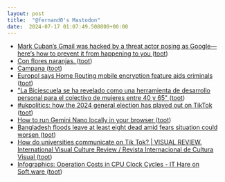 ```yaml
---
layout: post
title:  "@fernand0's Mastodon"
date:  2024-07-17 01:07:49.508000+00:00
---
```

*  [Mark Cuban’s Gmail was hacked by a threat actor posing as Google—here’s how to prevent it from happening to you  ](https://www.itbrew.com/stories/2024/06/26/mark-cuban-s-gmail-was-hacked-by-a-threat-actor-posing-as-google-here-s-how-to-prevent-it-from-happening-to-you) ([toot](https://mastodon.social/@fernand0/112799152177592649))
*  [Con flores naranjas. ](https://avecesunafoto.wordpress.com/2024/07/16/con-flores-naranjas) ([toot](https://mastodon.social/@fernand0/112797434201269273))
*  [Campana ](https://www.flickr.com/photos/fernand0/53839737757) ([toot](https://mastodon.social/@fernand0/112797317049657771))
*  [Europol says Home Routing mobile encryption feature aids criminals ](https://www.bleepingcomputer.com/news/security/europol-says-home-routing-mobile-encryption-feature-aids-criminals) ([toot](https://mastodon.social/@fernand0/112797304060121703))
*  ["La Biciescuela se ha revelado como una herramienta de desarrollo personal para el colectivo de mujeres entre 40 y 65" ](https://arainfo.org/%C2%B7la-biciescuela-se-ha-revelado-como-una-herramienta-de-desarrollo-personal-para-el-colectivo-de-mujeres-entre-40-y-65) ([toot](https://mastodon.social/@fernand0/112797193830013038))
*  [#ukpolitics: how the 2024 general election has played out on TikTok ](https://www.theguardian.com/politics/article/2024/jul/04/ukpolitics-how-the-2024-general-election-has-played-out-on-tiktok?mc_cid=593bb50fc) ([toot](https://mastodon.social/@fernand0/112796829817790041))
*  [How to run Gemini Nano locally in your browser ](https://huggingface.co/blog/Xenova/run-gemini-nano-in-your-browse) ([toot](https://mastodon.social/@fernand0/112796554602069803))
*  [Bangladesh floods leave at least eight dead amid fears situation could worsen ](https://www.theguardian.com/world/article/2024/jul/06/eight-dead-and-2m-affected-by-bangladesh-flood) ([toot](https://mastodon.social/@fernand0/112795874119800031))
*  [How do universities communicate on Tik Tok?
							\| VISUAL REVIEW. International Visual Culture Review / Revista Internacional de Cultura Visual ](https://visualcompublications.es/revVISUAL/article/view/527) ([toot](https://mastodon.social/@fernand0/112795727772732691))
*  [Infographics: Operation Costs in CPU Clock Cycles - IT Hare on Soft.ware ](http://ithare.com/infographics-operation-costs-in-cpu-clock-cycles) ([toot](https://mastodon.social/@fernand0/112795522073317060))

